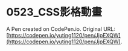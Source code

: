 # 0523_CSS影格動畫

A Pen created on CodePen.io. Original URL: [https://codepen.io/yuting1120/pen/JjpEXQW](https://codepen.io/yuting1120/pen/JjpEXQW).

